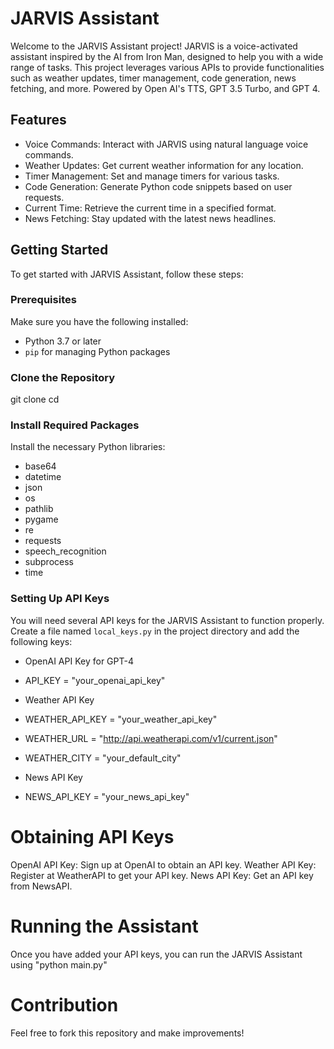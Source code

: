 # JARVIS Assistant

Welcome to the JARVIS Assistant project! JARVIS is a voice-activated assistant inspired by the AI from Iron Man, designed to help you with a wide range of tasks. This project leverages various APIs to provide functionalities such as weather updates, timer management, code generation, news fetching, and more. Powered by Open AI's TTS, GPT 3.5 Turbo, and GPT 4.

## Features

- Voice Commands: Interact with JARVIS using natural language voice commands.
- Weather Updates: Get current weather information for any location.
- Timer Management: Set and manage timers for various tasks.
- Code Generation: Generate Python code snippets based on user requests.
- Current Time: Retrieve the current time in a specified format.
- News Fetching: Stay updated with the latest news headlines.

## Getting Started

To get started with JARVIS Assistant, follow these steps:

### Prerequisites

Make sure you have the following installed:

- Python 3.7 or later
- `pip` for managing Python packages

### Clone the Repository

git clone <repository-url> cd <repository-directory>

### Install Required Packages

Install the necessary Python libraries:

- base64
- datetime
- json
- os
- pathlib
- pygame
- re
- requests
- speech_recognition
- subprocess
- time

### Setting Up API Keys

You will need several API keys for the JARVIS Assistant to function properly. Create a file named `local_keys.py` in the project directory and add the following keys:


- OpenAI API Key for GPT-4
- API_KEY = "your_openai_api_key"

- Weather API Key
- WEATHER_API_KEY = "your_weather_api_key"
- WEATHER_URL = "http://api.weatherapi.com/v1/current.json"
- WEATHER_CITY = "your_default_city"

- News API Key
- NEWS_API_KEY = "your_news_api_key"


# Obtaining API Keys
OpenAI API Key: Sign up at OpenAI to obtain an API key.
Weather API Key: Register at WeatherAPI to get your API key.
News API Key: Get an API key from NewsAPI.

# Running the Assistant
Once you have added your API keys, you can run the JARVIS Assistant using "python main.py"

# Contribution
Feel free to fork this repository and make improvements!





